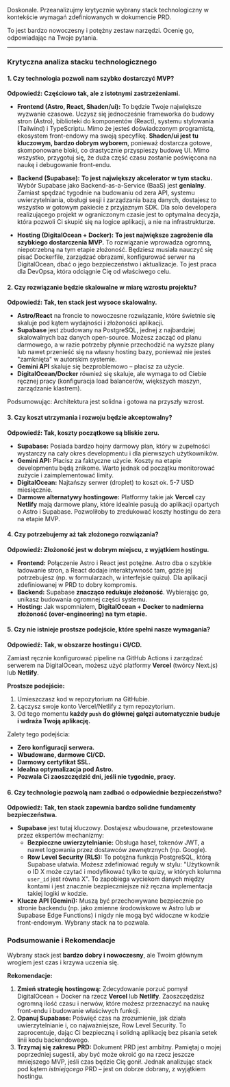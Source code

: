 Doskonale. Przeanalizujmy krytycznie wybrany stack technologiczny w kontekście wymagań zdefiniowanych w dokumencie PRD.

To jest bardzo nowoczesny i potężny zestaw narzędzi. Ocenię go, odpowiadając na Twoje pytania.

---

### Krytyczna analiza stacku technologicznego

#### 1. Czy technologia pozwoli nam szybko dostarczyć MVP?

**Odpowiedź:** **Częściowo tak, ale z istotnymi zastrzeżeniami.**

- **Frontend (Astro, React, Shadcn/ui):** To będzie Twoje największe wyzwanie czasowe. Uczysz się jednocześnie frameworka do budowy stron (Astro), biblioteki do komponentów (React), systemu stylowania (Tailwind) i TypeScriptu. Mimo że jesteś doświadczonym programistą, ekosystem front-endowy ma swoją specyfikę. **Shadcn/ui jest tu kluczowym, bardzo dobrym wyborem**, ponieważ dostarcza gotowe, skomponowane bloki, co drastycznie przyspieszy budowę UI. Mimo wszystko, przygotuj się, że duża część czasu zostanie poświęcona na naukę i debugowanie front-endu.

- **Backend (Supabase):** **To jest największy akcelerator w tym stacku.** Wybór Supabase jako Backend-as-a-Service (BaaS) jest **genialny**. Zamiast spędzać tygodnie na budowaniu od zera API, systemu uwierzytelniania, obsługi sesji i zarządzania bazą danych, dostajesz to wszystko w gotowym pakiecie z przyjaznym SDK. Dla solo developera realizującego projekt w ograniczonym czasie jest to optymalna decyzja, która pozwoli Ci skupić się na logice aplikacji, a nie na infrastrukturze.

- **Hosting (DigitalOcean + Docker):** **To jest największe zagrożenie dla szybkiego dostarczenia MVP.** To rozwiązanie wprowadza ogromną, niepotrzebną na tym etapie złożoność. Będziesz musiała nauczyć się pisać Dockerfile, zarządzać obrazami, konfigurować serwer na DigitalOcean, dbać o jego bezpieczeństwo i aktualizacje. To jest praca dla DevOpsa, która odciągnie Cię od właściwego celu.

#### 2. Czy rozwiązanie będzie skalowalne w miarę wzrostu projektu?

**Odpowiedź: Tak, ten stack jest wysoce skalowalny.**

- **Astro/React** na froncie to nowoczesne rozwiązanie, które świetnie się skaluje pod kątem wydajności i złożoności aplikacji.
- **Supabase** jest zbudowany na PostgreSQL, jednej z najbardziej skalowalnych baz danych open-source. Możesz zacząć od planu darmowego, a w razie potrzeby płynnie przechodzić na wyższe plany lub nawet przenieść się na własny hosting bazy, ponieważ nie jesteś "zamknięta" w autorskim systemie.
- **Gemini API** skaluje się bezproblemowo – płacisz za użycie.
- **DigitalOcean/Docker** również się skaluje, ale wymaga to od Ciebie ręcznej pracy (konfiguracja load balancerów, większych maszyn, zarządzanie klastrem).

Podsumowując: Architektura jest solidna i gotowa na przyszły wzrost.

#### 3. Czy koszt utrzymania i rozwoju będzie akceptowalny?

**Odpowiedź: Tak, koszty początkowe są bliskie zeru.**

- **Supabase:** Posiada bardzo hojny darmowy plan, który w zupełności wystarczy na cały okres developmentu i dla pierwszych użytkowników.
- **Gemini API:** Płacisz za faktyczne użycie. Koszty na etapie developmentu będą znikome. Warto jednak od początku monitorować zużycie i zaimplementować limity.
- **DigitalOcean:** Najtańszy serwer (droplet) to koszt ok. 5-7 USD miesięcznie.
- **Darmowe alternatywy hostingowe:** Platformy takie jak **Vercel** czy **Netlify** mają darmowe plany, które idealnie pasują do aplikacji opartych o Astro i Supabase. Pozwoliłoby to zredukować koszty hostingu do zera na etapie MVP.

#### 4. Czy potrzebujemy aż tak złożonego rozwiązania?

**Odpowiedź: Złożoność jest w dobrym miejscu, z wyjątkiem hostingu.**

- **Frontend:** Połączenie Astro i React jest potężne. Astro dba o szybkie ładowanie stron, a React dodaje interaktywność tam, gdzie jej potrzebujesz (np. w formularzach, w interfejsie quizu). Dla aplikacji zdefiniowanej w PRD to dobry kompromis.
- **Backend:** Supabase **znacząco redukuje złożoność**. Wybierając go, unikasz budowania ogromnej części systemu.
- **Hosting:** Jak wspomniałem, **DigitalOcean + Docker to nadmierna złożoność (over-engineering) na tym etapie.**

#### 5. Czy nie istnieje prostsze podejście, które spełni nasze wymagania?

**Odpowiedź: Tak, w obszarze hostingu i CI/CD.**

Zamiast ręcznie konfigurować pipeline na GitHub Actions i zarządzać serwerem na DigitalOcean, możesz użyć platformy **Vercel** (twórcy Next.js) lub **Netlify**.

**Prostsze podejście:**

1.  Umieszczasz kod w repozytorium na GitHubie.
2.  Łączysz swoje konto Vercel/Netlify z tym repozytorium.
3.  Od tego momentu **każdy `push` do głównej gałęzi automatycznie buduje i wdraża Twoją aplikację.**

Zalety tego podejścia:

- **Zero konfiguracji serwera.**
- **Wbudowane, darmowe CI/CD.**
- **Darmowy certyfikat SSL.**
- **Idealna optymalizacja pod Astro.**
- **Pozwala Ci zaoszczędzić dni, jeśli nie tygodnie, pracy.**

#### 6. Czy technologie pozwolą nam zadbać o odpowiednie bezpieczeństwo?

**Odpowiedź: Tak, ten stack zapewnia bardzo solidne fundamenty bezpieczeństwa.**

- **Supabase** jest tutaj kluczowy. Dostajesz wbudowane, przetestowane przez ekspertów mechanizmy:
  - **Bezpieczne uwierzytelnianie:** Obsługa haseł, tokenów JWT, a nawet logowania przez dostawców zewnętrznych (np. Google).
  - **Row Level Security (RLS):** To potężna funkcja PostgreSQL, którą Supabase ułatwia. Możesz zdefiniować reguły w stylu: "Użytkownik o ID X może czytać i modyfikować tylko te quizy, w których kolumna `user_id` jest równa X". To zapobiega wyciekom danych między kontami i jest znacznie bezpieczniejsze niż ręczna implementacja takiej logiki w kodzie.
- **Klucze API (Gemini):** Muszą być przechowywane bezpiecznie po stronie backendu (np. jako zmienne środowiskowe w Astro lub w Supabase Edge Functions) i nigdy nie mogą być widoczne w kodzie front-endowym. Wybrany stack na to pozwala.

### Podsumowanie i Rekomendacje

Wybrany stack jest **bardzo dobry i nowoczesny**, ale Twoim głównym wrogiem jest czas i krzywa uczenia się.

**Rekomendacje:**

1.  **Zmień strategię hostingową:** Zdecydowanie porzuć pomysł DigitalOcean + Docker na rzecz **Vercel** lub **Netlify**. Zaoszczędzisz ogromną ilość czasu i nerwów, które możesz przeznaczyć na naukę front-endu i budowanie właściwych funkcji.
2.  **Opanuj Supabase:** Poświęć czas na zrozumienie, jak działa uwierzytelnianie i, co najważniejsze, Row Level Security. To zaprocentuje, dając Ci bezpieczną i solidną aplikację bez pisania setek linii kodu backendowego.
3.  **Trzymaj się zakresu PRD:** Dokument PRD jest ambitny. Pamiętaj o mojej poprzedniej sugestii, aby być może okroić go na rzecz jeszcze mniejszego MVP, jeśli czas będzie Cię gonił. Jednak analizując stack pod kątem _istniejącego_ PRD – jest on dobrze dobrany, z wyjątkiem hostingu.
